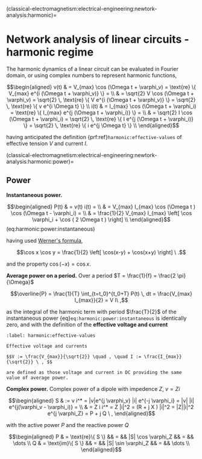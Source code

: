 (classical-electromagnetism:electrical-engineering:newtork-analysis:harmonic)=
# Network analysis of linear circuits - harmonic regime

The harmonic dynamics of a linear circuit can be evaluated in Fourier domain, or using complex numbers to represent harmonic functions,

$$\begin{aligned}
  v(t) & = V_{max} \cos (\Omega t + \varphi_v) = \text{re} \{ V_{max} e^{i (\Omega t + \varphi_v)} \} = \\
       & = \sqrt{2} V \cos (\Omega t + \varphi_v) = \sqrt{2} \, \text{re} \{ V e^{i (\Omega t + \varphi_v)} \} = \sqrt{2} \, \text{re} \{ v e^{i \Omega t} \} \\
  i(t) & = I_{max} \cos (\Omega t + \varphi_i) = \text{re} \{ I_{max} e^{j (\Omega t + \varphi_i)} \} = \\
       & = \sqrt{2} I \cos (\Omega t + \varphi_i) = \sqrt{2} \, \text{re} \{ I e^{j (\Omega t + \varphi_i)} \} = \sqrt{2} \, \text{re} \{ i e^{j \Omega t} \} \\
\end{aligned}$$

having anticipated the definition {prf:ref}`harmonic:effective-values` of effective tension $V$ and current $I$.

(classical-electromagnetism:electrical-engineering:newtork-analysis:harmonic:power)=
## Power
**Instantaneous power.**

$$\begin{aligned}
  P(t) 
  & = v(t) i(t) = \\
  & = V_{max} I_{max}  \cos (\Omega t )  \cos (\Omega t - \varphi_i) = \\ 
  & = \frac{1}{2} V_{max} I_{max} \left[ \cos \varphi_i +  \cos ( 2 \Omega t ) \right]  \\ 
\end{aligned}$$ (eq:harmonic:power:instantaneous)

having used [Werner's formula](https://basics2022.github.io/bbooks-math-miscellanea-hs/ch/trigonometry.html#werner),

$$\cos x \cos y = \frac{1}{2} \left[ \cos(x-y) + \cos(x+y) \right] \ .$$

and the property $\cos(-x) = \cos x$.

**Average power on a period.** Over a period $T = \frac{1}{f} = \frac{2 \pi}{\Omega}$

$$\overline{P} = \frac{1}{T} \int_{t=t_0}^{t_0+T} P(t) \, dt = \frac{V_{max} I_{max}}{2} = V I\ ,$$

as the integral of the harmonic term with period $\frac{T}{2}$ of the instantaneous power {eq}`eq:harmonic:power:instantaneous` is identically zero, and with the definition of the **effective voltage and current**

```{prf:definition} Effective voltage and current in AC
:label: harmonic:effective-values

Effective voltage and currents

$$V := \frac{V_{max}}{\sqrt{2}} \quad , \quad I := \frac{I_{max}}{\sqrt{2}} \ , $$

are defined as those voltage and current in DC providing the same value of average power.

```

**Complex power.** Complex power of a dipole with impedence $Z$, $v =  Z i$

$$\begin{aligned}
  S 
  & := v i^* = |v|e^{j \varphi_v} |i| e^{-j \varphi_i} = |v| |i| e^{j(\varphi_v - \varphi_i)} = \\
  & = Z i i^* = Z |i|^2 = (R + j X ) |i|^2 = |Z||i|^2 e^{j \varphi_Z} = P + j Q \ ,
\end{aligned}$$

with the active power $P$ and the reactive power $Q$

$$\begin{aligned}
  P & = \text{re}\{ S \} && = && |S| \cos \varphi_Z && = && \dots \\
  Q & = \text{im}\{ S \} && = && |S| \sin \varphi_Z && = && \dots \\
\end{aligned}$$

<!--
Or with time-varying signal in the complex domain

$$\begin{aligned}
  V(t) & = V e^{i\omega t} \\
  I(t) & = I e^{i\omega t} \\
\end{aligned}$$
-->
